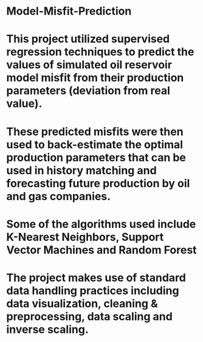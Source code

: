 # Model-Misfit-Prediction
# This project utilized supervised regression techniques to predict the values of simulated oil reservoir model misfit from their production parameters (deviation from real value). 
# These predicted misfits were then used to back-estimate the optimal production parameters that can be used in history matching and forecasting future production by oil and gas companies.
# Some of the algorithms used include K-Nearest Neighbors, Support Vector Machines and Random Forest
# The project makes use of standard data handling practices including data visualization, cleaning & preprocessing, data scaling and inverse scaling.

